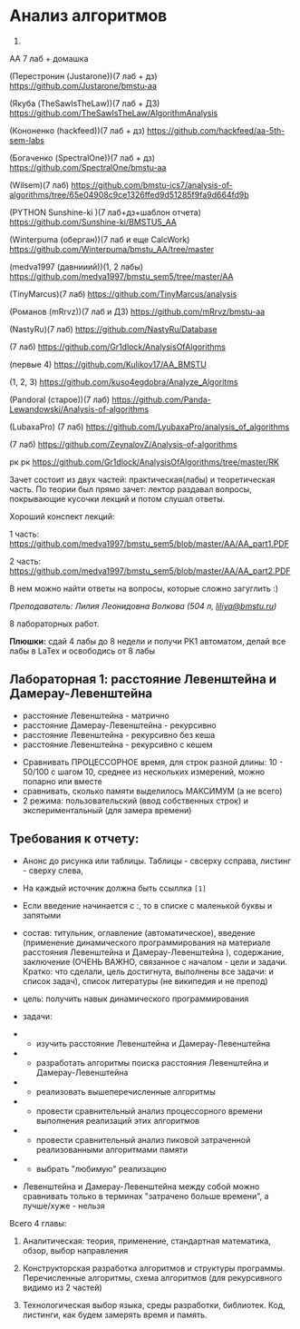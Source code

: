 # Анализ алгоритмов

1. 


АА 7 лаб + домашка

(Перестронин (Justarone))(7 лаб + дз) https://github.com/Justarone/bmstu-aa

(Якуба (TheSawIsTheLaw))(7 лаб + ДЗ) https://github.com/TheSawIsTheLaw/AlgorithmAnalysis

(Кононенко (hackfeed))(7 лаб + дз) https://github.com/hackfeed/aa-5th-sem-labs

(Богаченко (SpectralOne))(7 лаб + дз) https://github.com/SpectralOne/bmstu-aa

(Wilsem)(7 лаб) https://github.com/bmstu-ics7/analysis-of-algorithms/tree/65e04908c9ce1326ffed9d51285f9fa9d664fd9b

(PYTHON Sunshine-ki )(7 лаб+дз+шаблон отчета) https://github.com/Sunshine-ki/BMSTU5_AA

(Winterpuma (оберган))(7 лаб и еще CalcWork) https://github.com/Winterpuma/bmstu_AA/tree/master

(medva1997 (давнииий))(1, 2 лабы) https://github.com/medva1997/bmstu_sem5/tree/master/AA

(TinyMarcus)(7 лаб) https://github.com/TinyMarcus/analysis

(Романов (mRrvz))(7 лаб и ДЗ) https://github.com/mRrvz/bmstu-aa

(NastyRu)(7 лаб) https://github.com/NastyRu/Database

(7 лаб) https://github.com/Gr1dlock/AnalysisOfAlgorithms

(первые 4) https://github.com/Kulikov17/AA_BMSTU

(1, 2, 3) https://github.com/kuso4egdobra/Analyze_Algoritms

(Pandoral (старое))(7 лаб) https://github.com/Panda-Lewandowski/Analysis-of-algorithms

(LubaxaPro) (7 лаб) https://github.com/LyubaxaPro/analysis_of_algorithms

(7 лаб) https://github.com/ZeynalovZ/Analysis-of-algorithms



рк
рк https://github.com/Gr1dlock/AnalysisOfAlgorithms/tree/master/RK

Зачет состоит из двух частей: практическая(лабы) и теоретическая часть.
По теории был прямо зачет: лектор раздавал вопросы, покрывающие кусочки лекций и потом слушал ответы.

Хороший конспект лекций:

1 часть: https://github.com/medva1997/bmstu_sem5/blob/master/AA/AA_part1.PDF

2 часть: https://github.com/medva1997/bmstu_sem5/blob/master/AA/AA_part2.PDF

В нем можно найти ответы на вопросы, которые сложно загуглить :)












*Преподаватель: Лилия Леонидовна Волкова (504 л, liliya@bmstu.ru)*

8 лабораторных работ. 

**Плюшки:** сдай 4 лабы до 8 недели и получи РК1 автоматом, делай все лабы в LaTex и освободись от 8 лабы

## Лабораторная 1: расстояние Левенштейна и Дамерау-Левенштейна

* расстояние Левенштейна - матрично
* расстояние Дамерау-Левенштейна - рекурсивно
* расстояние Левенштейна - рекурсивно без кеша
* расстояние Левенштейна - рекурсивно с кешем


- Сравнивать ПРОЦЕССОРНОЕ время, для строк разной длины: 10 - 50/100 с шагом 10, среднее из нескольких измерений, можно попарно или вместе
- сравнивать, сколько памяти выделилось МАКСИМУМ (а не всего)
- 2 режима: пользовательский (ввод собственных строк) и экспериментальный (для замера времени)

## Требования к отчету:

 * Анонс до рисунка или таблицы. Таблицы - свсерху ссправа, листинг - сверху слева, 
 * На каждый источник должна быть ссыллка `[1]`
 * Если введение начинается с :, то в списке  с маленькой буквы и запятыми
 
 
* cостав: титульник, оглавление (автоматическое), введение (применение динамического программирования на материале расстояния Левенштейна и Дамерау-Левенштейна
), содержание, заключение (ОЧЕНЬ ВАЖНО, связанное с началом - цели и задачи. Кратко: что сделали, цель достигнута, выполнены все задачи: и список задач), список литературы (не википедия и не препод)
* цель: получить навык динамического программирования
* задачи: 
* - изучить расстояние Левенштейна и Дамерау-Левенштейна
* - разработать алгоритмы поиска расстояния Левенштейна и Дамерау-Левенштейна
* - реализовать вышеперечисленные алгоритмы
* - провести сравнительный анализ процессорного времени выполнения реализаций этих алгоритмов
* - провести сравнительный анализ пиковой затраченной реализованными алгоритмами памяти
* - выбрать "любимую" реализацию


* Левенштейна и Дамерау-Левенштейна между собой можно сравнивать только в терминах "затрачено больше времени", а лучше/хуже - нельзя



Всего 4 главы:
1. Аналитическая: 
теория, применение, стандартная математика, обзор, выбор направления

2. Конструкторская 
разработка алгоритмов и структуры программы. 
Перечисленные алгоритмы, схема алгоритмов (для рекурсивного видимо из 2 частей)

3. Технологическая
выбор языка, среды разработки, библиотек. Код, листинги, как будем замерять время и память.


